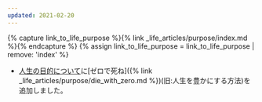 ```yaml
---
updated: 2021-02-20
---
```

{% capture link_to_life_purpose %}{% link _life_articles/purpose/index.md %}{% endcapture %}
{% assign link_to_life_purpose = link_to_life_purpose | remove: 'index' %}

- [人生の目的について]({{link_to_life_purpose}})に[ゼロで死ね]({% link _life_articles/purpose/die_with_zero.md %})(旧:人生を豊かにする方法)を追加しました。
